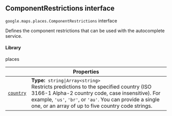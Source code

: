 
<devsite-heading text=" ComponentRestrictions interface" for="ComponentRestrictions" level="h2" link="" toc="" back-to-top=""><h2 id="ComponentRestrictions" is-upgraded="">ComponentRestrictions interface</h2></devsite-heading>
<p>
<code translate="no" dir="ltr"><span itemprop="path">google.maps.places</span>.<span itemprop="name">ComponentRestrictions</span></code>
interface
</p>
<p>Defines the component restrictions that can be used with the autocomplete service.</p>
<devsite-heading text="Library" for="library_4" level="h4" link=""><h4 is-upgraded="" id="library_4">Library</h4></devsite-heading>
<p>places</p>
<div class="devsite-table-wrapper"><table class="properties responsive" summary="interface ComponentRestrictions - Properties">
<thead>
<tr><th colspan="2">Properties</th>
</tr></thead>
<tbody>
<tr id="ComponentRestrictions.country">
<td itemprop="property"><code translate="no" dir="ltr"><a class="secret-link" href="#ComponentRestrictions.country"><span>country</span></a></code></td>
<td><div><strong>Type:</strong>&nbsp; <code translate="no" dir="ltr">string|Array&lt;string&gt;</code></div>
<div class="desc">Restricts predictions to the specified country (ISO 3166-1 Alpha-2 country code, case insensitive). For example, <code translate="no" dir="ltr">'us'</code>, <code translate="no" dir="ltr">'br'</code>, or <code translate="no" dir="ltr">'au'</code>. You can provide a single one, or an array of up to five country code strings.</div></td>
</tr>
</tbody>
</table></div>
<script src="replace_links.js"></script>
